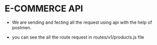 # **E-COMMERCE API**

* We are sending and fecting  all the request using api with the help of postmen.

* you can see the all the route request in routes/v1/products.js file